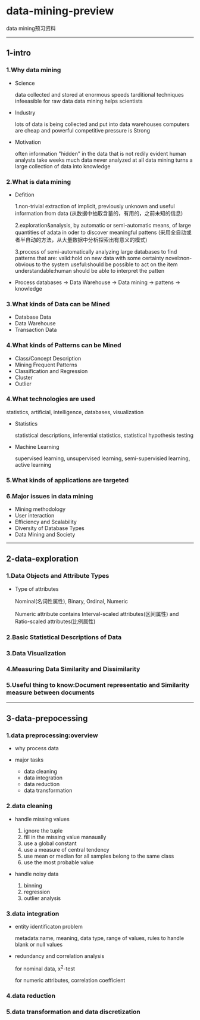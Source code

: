 # data-mining-preview
data mining预习资料

***

## 1-intro

### 1.Why data mining
* Science

  data collected and stored at enormous speeds
  tarditional techniques infeeasible for raw data
  data mining helps scientists
* Industry

  lots of data is being collected and put into data warehouses
  computers are cheap and powerful
  competitive pressure is Strong
* Motivation 

  often information "hidden" in the data that is not redily evident
  human analysts take weeks
  much data never analyzed at all
  data mining turns a large collection of data into knowledge
  
### 2.What is data mining
* Defition

  1.non-trivial extraction of implicit, previously unknown and useful information from data
 (从数据中抽取含蓄的，有用的，之前未知的信息)
 
  2.exploration&analysis, by automatic or semi-automatic means, of large quantities of adata in oder to discover    meaningful pattens
 (采用全自动或者半自动的方法，从大量数据中分析探索出有意义的模式)
 
  3.process of semi-automatically analyzing large databases to find patterns that are:
  valid:hold on new data with some certainty
  novel:non-obvious to the system
  useful:should be possible to act on the item
  understandable:human should be able to interpret the patten
 
* Process
  databases -> Data Warehouse -> Data mining -> pattens -> knowledge
  
### 3.What kinds of Data can be Mined
* Database Data
* Data Warehouse
* Transaction Data

### 4.What kinds of Patterns can be Mined
* Class/Concept Description
* Mining Frequent Patterns
* Classification and Regression
* Cluster
* Outlier

### 4.What technologies are used
statistics, artificial, intelligence, databases, visualization

* Statistics

  statistical descriptions, inferential statistics, statistical hypothesis testing

* Machine Learning

  supervised learning, unsupervised learning, semi-supervisied learning, active learning

### 5.What kinds of applications are targeted
### 6.Major issues in data mining
* Mining methodology
* User interaction
* Efficiency and Scalability
* Diversity of Database Types
* Data Mining and Society

***
## 2-data-exploration

### 1.Data Objects and Attribute Types

* Type of attributes

  Nominal(名词性属性), Binary, Ordinal, Numeric

  Numeric attribute contains Interval-scaled attributes(区间属性) and Ratio-scaled attributes(比例属性)
  
  
### 2.Basic Statistical Descriptions of Data
### 3.Data Visualization
### 4.Measuring Data Similarity and Dissimilarity
### 5.Useful thing to know:Document representatio and Similarity measure between documents

***
## 3-data-prepocessing

### 1.data preprocessing:overview
* why process data

* major tasks
  * data cleaning
  * data integration
  * data reduction
  * data transformation
  
### 2.data cleaning
* handle missing values
  1. ignore the tuple
  2. fill in the missing value manaually
  3. use a global constant
  4. use a measure of central tendency
  5. use mean or median for all samples belong to the same class 
  6. use the most probable value

* handle noisy data
  1. binning
  2. regression
  3. outlier analysis
  
### 3.data integration
* entity identificaton problem

  metadata:name, meaning, data type, range of values, rules to handle blank or null values
  
* redundancy and correlation analysis
  
  for nominal data, x<sup>2</sup>-test
  
  for numeric attributes, correlation coefficient
  
### 4.data reduction

### 5.data transformation and data discretization
